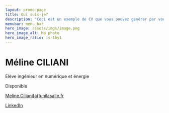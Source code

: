 ```yaml
---
layout: promo-page
title: Qui suis-je?
description: "Ceci est un exemple de CV que vous pouvez générer par vous-même"
menubar: menu_bar
hero_image: assets/imgs/image.png
hero_image_alt: Ma photo
hero_image_ratio: is-1by1
---
```


# Méline CILIANI
Elève ingénieur en numérique et énergie


Disponible

[Meline.Ciliani[at]unilasalle.fr](mailto:Meline.Ciliani@unilasalle.fr)

[LinkedIn]([https://www.linkedin.com/in/Prenom.Nom](https://www.linkedin.com/in/méline-ciliani-70b782318/))



